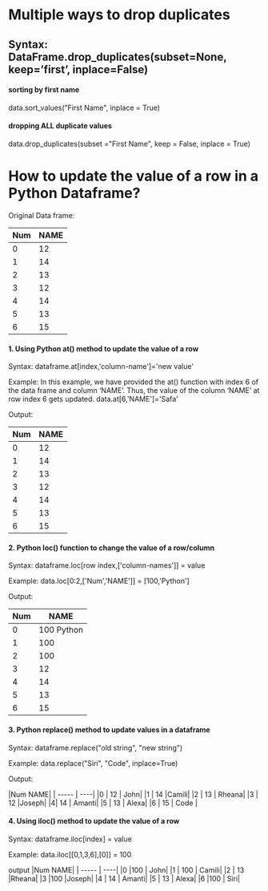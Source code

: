 # Multiple ways to drop duplicates


## Syntax: DataFrame.drop_duplicates(subset=None, keep=’first’, inplace=False)
#### sorting by first name
data.sort_values("First Name", inplace = True)
 
#### dropping ALL duplicate values
data.drop_duplicates(subset ="First Name",
                     keep = False, inplace = True)


# How to update the value of a row in a Python Dataframe?

Original Data frame:
 <!-- TABLE_GENERATE_START -->
|  Num  | NAME|
| ----- | ----|
|0 |  12 |   John|
|1 |  14 | Camili|
|2 |  13 | Rheana|
|3  | 12 | Joseph|
|4 |  14 | Amanti|
|5 |  13  | Alexa|
|6 |  15  |  Siri|
<!-- TABLE_GENERATE_END -->

#### 1. Using Python at() method to update the value of a row
Syntax:
dataframe.at[index,'column-name']='new value'

Example:
In this example, we have provided the at() function with index 6 of the data frame and column ‘NAME’. Thus, the value of the column ‘NAME’ at row index 6 gets updated.
data.at[6,'NAME']='Safa'

Output:

|Num    |NAME|
| ----- | ----|
|0  | 12  |  John|
|1  | 14 | Camili|
|2  | 13 | Rheana|
|3  | 12 | Joseph|
|4  | 14 | Amanti|
|5  | 13 |  Alexa|
|6  | 15 |   Safa|


#### 2. Python loc() function to change the value of a row/column

Syntax:
dataframe.loc[row index,['column-names']] = value

Example:
data.loc[0:2,['Num','NAME']] = [100,'Python']


Output:

|Num    |NAME|
| ----- | ----|
|0  |100  Python|
|1  |100  |Python|
|2  |100 | Python|
|3  | 12  |Joseph|
|4  | 14  |Amanti|
|5   |13  | Alexa|
|6  | 15  |  Siri|


#### 3. Python replace() method to update values in a dataframe
Syntax:
dataframe.replace("old string", "new string")

Example:
data.replace("Siri", 
           "Code", 
           inplace=True)
           
           
Output:

|Num    NAME|
| ----- | ----|
|0  | 12 |   John|
|1  | 14  |Camili|
|2  | 13 | Rheana|
|3  | 12  |Joseph|
|4|   14 | Amanti|
|5  | 13  | Alexa|
|6  | 15  |  Code  |       
           
           
#### 4. Using iloc() method to update the value of a row
Syntax:
dataframe.iloc[index] = value

Example:
data.iloc[[0,1,3,6],[0]] = 100

output
|Num    NAME|
| ----- | ----|
|0  |100 |   John|
|1 | 100 | Camili|
|2  | 13  |Rheana|
|3  |100  |Joseph|
|4 |  14 | Amanti|
|5  | 13 |  Alexa|
|6  |100 |   Siri|

